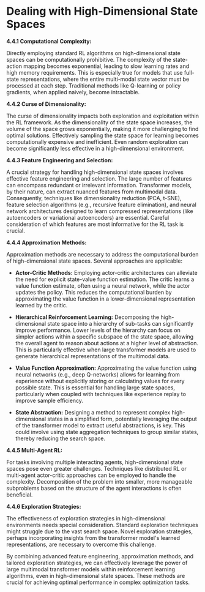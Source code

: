 # Dealing with High-Dimensional State Spaces


**4.4.1  Computational Complexity:**

Directly employing standard RL algorithms on high-dimensional state spaces can be computationally prohibitive.  The complexity of the state-action mapping becomes exponential, leading to slow learning rates and high memory requirements.  This is especially true for models that use full-state representations, where the entire multi-modal state vector must be processed at each step.  Traditional methods like Q-learning or policy gradients, when applied naively, become intractable.


**4.4.2  Curse of Dimensionality:**

The curse of dimensionality impacts both exploration and exploitation within the RL framework.  As the dimensionality of the state space increases, the volume of the space grows exponentially, making it more challenging to find optimal solutions.  Effectively sampling the state space for learning becomes computationally expensive and inefficient.  Even random exploration can become significantly less effective in a high-dimensional environment.


**4.4.3  Feature Engineering and Selection:**

A crucial strategy for handling high-dimensional state spaces involves effective feature engineering and selection.  The large number of features can encompass redundant or irrelevant information.  Transformer models, by their nature, can extract nuanced features from multimodal data.  Consequently, techniques like dimensionality reduction (PCA, t-SNE), feature selection algorithms (e.g., recursive feature elimination), and neural network architectures designed to learn compressed representations (like autoencoders or variational autoencoders) are essential.  Careful consideration of which features are most informative for the RL task is crucial.


**4.4.4  Approximation Methods:**

Approximation methods are necessary to address the computational burden of high-dimensional state spaces.  Several approaches are applicable:

* **Actor-Critic Methods:**  Employing actor-critic architectures can alleviate the need for explicit state-value function estimation.  The critic learns a value function estimate, often using a neural network, while the actor updates the policy.  This reduces the computational burden by approximating the value function in a lower-dimensional representation learned by the critic.

* **Hierarchical Reinforcement Learning:**  Decomposing the high-dimensional state space into a hierarchy of sub-tasks can significantly improve performance.  Lower levels of the hierarchy can focus on simpler actions within a specific subspace of the state space, allowing the overall agent to reason about actions at a higher level of abstraction.  This is particularly effective when large transformer models are used to generate hierarchical representations of the multimodal data.

* **Value Function Approximation:**  Approximating the value function using neural networks (e.g., deep Q-networks) allows for learning from experience without explicitly storing or calculating values for every possible state.  This is essential for handling large state spaces, particularly when coupled with techniques like experience replay to improve sample efficiency.

* **State Abstraction:**  Designing a method to represent complex high-dimensional states in a simplified form, potentially leveraging the output of the transformer model to extract useful abstractions, is key. This could involve using state aggregation techniques to group similar states, thereby reducing the search space.


**4.4.5  Multi-Agent RL:**

For tasks involving multiple interacting agents, high-dimensional state spaces pose even greater challenges.  Techniques like distributed RL or multi-agent actor-critic approaches can be employed to handle the complexity.  Decomposition of the problem into smaller, more manageable subproblems based on the structure of the agent interactions is often beneficial.



**4.4.6  Exploration Strategies:**

The effectiveness of exploration strategies in high-dimensional environments needs special consideration.  Standard exploration techniques might struggle due to the vast search space.  Novel exploration strategies, perhaps incorporating insights from the transformer model's learned representations, are necessary to overcome this challenge.


By combining advanced feature engineering, approximation methods, and tailored exploration strategies, we can effectively leverage the power of large multimodal transformer models within reinforcement learning algorithms, even in high-dimensional state spaces. These methods are crucial for achieving optimal performance in complex optimization tasks.


